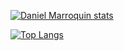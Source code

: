 
[![Daniel Marroquin stats](https://github-readme-stats.vercel.app/api?username=Daniel-29&count_private=true&show_icons=true)](https://github.com/anuraghazra/github-readme-stats)

[![Top Langs](https://github-readme-stats.vercel.app/api/top-langs/?username=Daniel-29&layout=compact&count_private=true)](https://github.com/anuraghazra/github-readme-stats)
